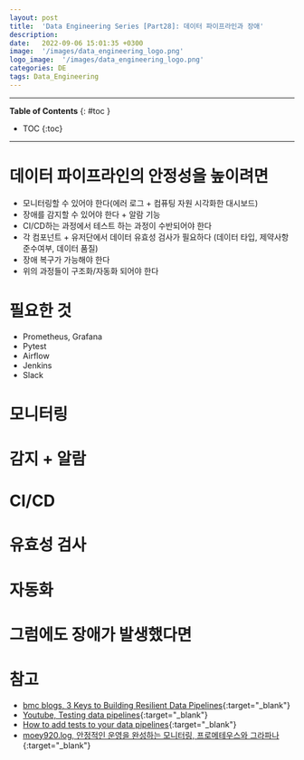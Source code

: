 ```yaml
---
layout: post
title:  'Data Engineering Series [Part28]: 데이터 파이프라인과 장애'
description: 
date:   2022-09-06 15:01:35 +0300
image:  '/images/data_engineering_logo.png'
logo_image:  '/images/data_engineering_logo.png'
categories: DE
tags: Data_Engineering
---
```

---

**Table of Contents**
{: #toc }
*  TOC
{:toc}

---

# 데이터 파이프라인의 안정성을 높이려면

- 모니터링할 수 있어야 한다(에러 로그 + 컴퓨팅 자원 시각화한 대시보드)
- 장애를 감지할 수 있어야 한다 + 알람 기능  
- CI/CD하는 과정에서 테스트 하는 과정이 수반되어야 한다
- 각 컴포넌트 + 유저단에서 데이터 유효성 검사가 필요하다 (데이터 타입, 제약사항 준수여부, 데이터 품질)
- 장애 복구가 가능해야 한다  
- 위의 과정들이 구조화/자동화 되어야 한다

# 필요한 것

- Prometheus, Grafana
- Pytest
- Airflow
- Jenkins
- Slack

# 모니터링

# 감지 + 알람

# CI/CD

# 유효성 검사

# 자동화

# 그럼에도 장애가 발생했다면

# 참고


- [bmc blogs, 3 Keys to Building Resilient Data Pipelines](https://www.bmc.com/blogs/resilient-data-pipelines/){:target="_blank"}
- [Youtube, Testing data pipelines](https://www.youtube.com/watch?v=7GI6LHZsUX0){:target="_blank"}
- [How to add tests to your data pipelines](https://www.startdataengineering.com/post/how-to-add-tests-to-your-data-pipeline/){:target="_blank"}
- [moey920.log, 안정적인 운영을 완성하는 모니터링, 프로메테우스와 그라파나](https://velog.io/@moey920/%EC%95%88%EC%A0%95%EC%A0%81%EC%9D%B8-%EC%9A%B4%EC%98%81%EC%9D%84-%EC%99%84%EC%84%B1%ED%95%98%EB%8A%94-%EB%AA%A8%EB%8B%88%ED%84%B0%EB%A7%81.-%ED%94%84%EB%A1%9C%EB%A9%94%ED%85%8C%EC%9A%B0%EC%8A%A4%EC%99%80-%EA%B7%B8%EB%9D%BC%ED%8C%8C%EB%82%98){:target="_blank"}